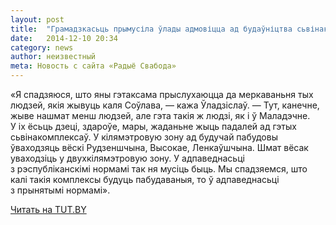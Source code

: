 ```yaml
---
layout: post
title:  "Грамадзкасьць прымусіла ўлады адмовіцца ад будаўніцтва сьвінакомплекса каля Маладэчна"
date:   2014-12-10 20:34
category: news
author: неизвестный
meta: Новость с сайта «Радыё Свабода»
---
```


<p class="lead">«Я спадзяюся, што яны гэтаксама прыслухаюцца да меркаваньня тых людзей, якія жывуць каля Соўлава,&nbsp;— кажа Ўладзіслаў.&nbsp;— Тут, канечне, жыве нашмат менш людзей, але гэта такія&nbsp;ж людзі, як&nbsp;і&nbsp;ў&nbsp;Маладэчне. У&nbsp;іх ёсьць дзеці, здароўе, мары, жаданьне жыць падалей ад&nbsp;гэтых сьвінакомплексаў. У&nbsp;кілямэтровую зону ад&nbsp;будучай пабудовы ўваходзяць вёскі Рудзеншчына, Высокае, Ленкаўшчына. Шмат вёсак уваходзіць у&nbsp;двухкілямэтровую зону. У&nbsp;адпаведнасьці з&nbsp;рэспубліканскімі нормамі так ня&nbsp;мусіць быць. Мы спадзяемся, што калі такія комплексы будуць пабудаваныя, то ў&nbsp;адпаведнасьці з&nbsp;прынятымі нормамі».</p>

<a href="http://www.rh.by/by/309/50/10328/" type="button" class="btn btn-default" target="_blank">Читать на TUT.BY</a>